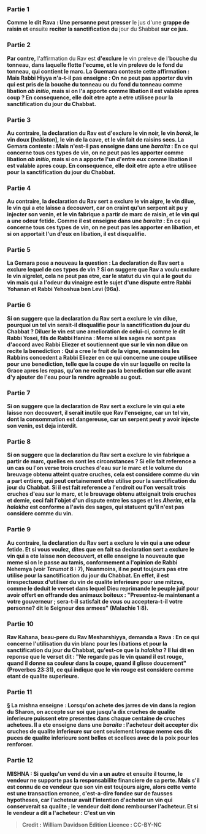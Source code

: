 
### Partie 1
<b>Comme le dit Rava : Une personne peut presser</b> le jus d'une <b>grappe de raisin et</b> ensuite <b>reciter la sanctification du</b> jour du Shabbat <b>sur ce jus.</b>

### Partie 2
<b>Par contre,</b> l'affirmation du Rav est <b>d'exclure</b> le vin preleve <b>de</b> l'<b>bouche du tonneau, dans laquelle flotte l'ecume, <b>et</b> le vin preleve <b>de</b> le <b>fond du tonneau</b>, qui contient le marc. La Guemara conteste cette affirmation : <b>Mais Rabbi Hiyya n'a-t-il pas enseigne : On ne peut pas apporter</b> du vin qui est pris <b>de la <b>bouche</b> du tonneau <b>ou du</b> <b>fond du</b> tonneau comme libation <i>ab initio</i>, <b>mais si on l'a apporte</b> comme libation <b>il est valable</b> apres coup ? En consequence, elle doit etre apte a etre utilisee pour la sanctification du jour du Chabbat.

### Partie 3
<b>Au contraire,</b> la declaration du Rav est <b>d'exclure le vin noir, le vin <i>borek</i></b>, le <b>vin doux [<i>heiliston</i>],</b> le vin <b>de</b> la <b>cave,</b> et le vin fait <b>de raisins secs.</b> La Gemara conteste : <b>Mais n'est-il pas enseigne</b> dans une <i>baraita</i> : <b>En ce qui concerne tous</b> ces types de vin, <b>on ne peut pas les apporter</b> comme libation <i>ab initio</i>, <b>mais si on a apporte</b> l'un d'entre eux comme libation <b>il est valable</b> apres coup. En consequence, elle doit etre apte a etre utilisee pour la sanctification du jour du Chabbat.

### Partie 4
<b>Au contraire,</b> la declaration du Rav sert <b>a exclure le vin aigre, le vin dilue</b>, le vin qui a ete laisse <b>a decouvert,</b> car on craint qu'un serpent ait pu y injecter son venin, <b>et</b> le vin fabrique <b>a partir</b> de marc de raisin, et</b> le vin qui a une <b>odeur fetide. Comme il est enseigne</b> dans une <i>baraita</i> : <b>En ce qui concerne tous</b> ces types de vin, <b>on ne peut pas les apporter</b> en libation, <b>et si on apportait</b> l'un d'eux en libation, <b>il est disqualifie.</b>

### Partie 5
La Gemara pose a nouveau la question : La declaration de Rav sert <b>a exclure lequel</b> de ces types de vin ? <b>Si</b> on suggere que Rav a voulu <b>exclure le vin aigrelet</b>, cela ne peut pas etre, car le statut du vin qui a le gout du vin mais qui a l'odeur du vinaigre <b>est le</b> sujet d'une <b>dispute entre Rabbi Yohanan et Rabbi Yehoshua ben Levi</b> (96a).

### Partie 6
<b>Si</b> on suggere que la declaration du Rav sert <b>a exclure le vin dilue</b>, pourquoi un tel vin serait-il disqualifie pour la sanctification du jour du Chabbat ? Diluer le vin <b>est une amelioration de celui-ci, comme le dit Rabbi Yosei, fils de Rabbi Hanina :</b> Meme si les sages ne sont pas d'accord avec Rabbi Eliezer et soutiennent que sur le vin non dilue on recite la benediction : Qui a cree le fruit de la vigne, neanmoins les <b>Rabbins concedent a Rabbi Eliezer en ce qui concerne une coupe</b> utilisee <b>pour une benediction,</b> telle que la coupe de vin sur laquelle on recite la Grace apres les repas, <b>qu'on ne recite pas</b> la <b>benediction sur elle avant d'y ajouter de l'eau</b> pour la rendre agreable au gout.

### Partie 7
<b>Si</b> on suggere que la declaration de Rav sert <b>a exclure</b> le vin qui a ete laisse <b>non decouvert,</b> il serait inutile que Rav l'enseigne, car un tel vin, dont la consommation est <b>dangereuse</b>, car un serpent peut y avoir injecte son venin, est deja interdit.

### Partie 8
<b>Si</b> on suggere que la declaration du Rav sert <b>a exclure</b> le vin fabrique <b>a partir de marc, quelles en sont les circonstances ? Si</b> elle fait reference a un cas <b>ou l'on verse trois</b> cruches d'eau sur le marc <b>et</b> le volume du breuvage obtenu <b>atteint quatre</b> cruches, cela <b>est</b> considere comme du <b>vin a part entiere,</b> qui peut certainement etre utilise pour la sanctification du jour du Chabbat. <b>Si</b> il est fait reference a <b>l'endroit ou l'on versait trois</b> cruches d'eau sur le marc, <b>et</b> le breuvage obtenu <b>atteignait trois cruches et demie</b>, ceci <b>fait l'objet</b> d'un <b>dispute</b> entre <b>les sages et les <i>Aherim</i>,</b> et la <i>halakha</i> est conforme a l'avis des sages, qui statuent qu'il n'est pas considere comme du vin.

### Partie 9
<b>Au contraire,</b> la declaration du Rav sert <b>a exclure</b> le vin <b>qui</b> a <b>une odeur fetide. Et si vous voulez, dites</b> que <b>en fait</b> sa declaration sert <b>a exclure</b> le vin qui a ete laisse <b>non decouvert, et</b> elle enseigne la nouveaute que <b>meme si on le passe au tamis, conformement</b> a l'opinion de <b>Rabbi Nehemya</b> (voir <i>Terumot</i> 8 : 7), <b>Neanmoins,</b> il ne peut toujours pas etre utilise pour la sanctification du jour du Chabbat. En effet, il est irrespectueux d'utiliser du vin de qualite inferieure pour une mitzva, comme le deduit le verset dans lequel Dieu reprimande le peuple juif pour avoir offert en offrande des animaux boiteux : <b>"Presentez-le maintenant a votre gouverneur ; sera-t-il satisfait de vous ou acceptera-t-il votre personne?</b> dit le Seigneur des armees" (Malachie 1:8).

### Partie 10
<b>Rav Kahana, beau-pere du Rav Mesharshiyya, demanda a Rava :</b> En ce qui concerne l'utilisation du <b>vin blanc</b> pour les libations et pour la sanctification du jour du Chabbat, <b>qu'est-ce que</b> la <i>halakha</i> ? <b>Il lui dit</b> en reponse que le verset dit : <b>"Ne regarde pas le vin quand il est rouge,</b> quand il donne sa couleur dans la coupe, quand il glisse doucement" (Proverbes 23:31), ce qui indique que le vin rouge est considere comme etant de qualite superieure.

### Partie 11
§ La mishna enseigne : Lorsqu'on achete des <b>jarres</b> de vin <b>dans la region du Sharon</b>, on accepte sur soi que jusqu'a dix cruches de qualite inferieure puissent etre presentes dans chaque centaine de cruches achetees. <b>Il a ete enseigne</b> dans une <i>baraita</i> : l'acheteur doit accepter dix cruches de qualite inferieure sur cent seulement lorsque meme ces dix <b>puces de qualite inferieure</b> sont <b>belles et scellees avec de la poix</b> pour les renforcer.

### Partie 12
<strong>MISHNA :</strong> Si quelqu'un <b>vend du vin a un autre et</b> ensuite <b>il tourne,</b> le vendeur <b>ne supporte pas</b> la <b>responsabilite financiere de sa</b> perte. <b>Mais s'il est connu</b> de ce vendeur <b>que son vin</b> est toujours <b>aigre, alors cette</b> vente <b>est une transaction erronee,</b> c'est-a-dire fondee sur de fausses hypotheses, car l'acheteur avait l'intention d'acheter un vin qui conserverait sa qualite ; le vendeur doit donc rembourser l'acheteur. <b>Et si</b> le vendeur a <b>dit a</b> l'acheteur : C'est un <b>vin</b>

>Credit : William Davidson Edition
>Licence : CC-BY-NC